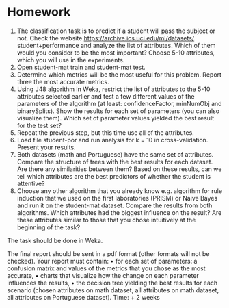 # Homework
1. The classification task is to predict if a student will pass the subject or
not. Check the website https://archive.ics.uci.edu/ml/datasets/
student+performance and analyze the list of attributes. Which of them
would you consider to be the most important? Choose 5-10 attributes,
which you will use in the experiments.
2. Open student-mat train and student-mat test.
3. Determine which metrics will be the most useful for this problem. Report
three the most accurate metrics.
4. Using J48 algorithm in Weka, restrict the list of attributes to the 5-10 attributes selected earlier and test a few different values of the parameters of
the algorithm (at least: confidenceFactor, minNumObj and binarySplits).
Show the results for each set of parameters (you can also visualize them).
Which set of parameter values yielded the best result for the test set?
5. Repeat the previous step, but this time use all of the attributes.
6. Load file student-por and run analysis for k = 10 in cross-validation.
Present your results.
7. Both datasets (math and Portuguese) have the same set of attributes.
Compare the structure of trees with the best results for each dataset.
Are there any similarities between them? Based on these results, can
we tell which attributes are the best predictors of whether the student is
attentive?
8. Choose any other algorithm that you already know e.g. algorithm for rule
induction that we used on the first laboratories (PRISM) or Naive Bayes
and run it on the student-mat dataset. Compare the results from both
algorithms. Which attributes had the biggest influence on the result? Are
these attributes similar to those that you chose intuitively at the beginning
of the task?

The task should be done in Weka.

The final report should be sent in a pdf format (other formats will not be
checked).
Your report must contain:
• for each set of parameters: a confusion matrix and values of the metrics
that you chose as the most accurate,
• charts that visualize how the change on each parameter influences the
results,
• the decision tree yielding the best results for each scenario (chosen attributes on math dataset, all attributes on math dataset, all attributes on
Portuguese dataset).
Time: + 2 weeks